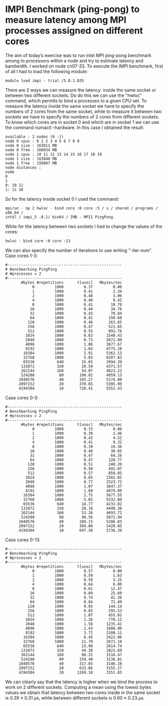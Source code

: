 # IMPI Benchmark (ping-pong) to measure latency among MPI processes assigned on different cores

The aim of today’s exercise was to run intel MPI ping-pong benchmark among to processors
within a node and try to estimate latency and bandwidth. I worked on node cn07-33.
To execute the IMPI benchmark, first of all I had to load the following module:
```
module load impi - trial /5.0.1.035
```

There are 2 ways we can measure the latency: inside the same socket or between two different
sockets. Do do this we can use the "hwloc" command, which permits to bind a processes to a
given CPU set.
To measure the latency inside the same socket we have to specify the numbers of 2 cores from the
same socket, while to measure it between two sockets we have to specify the numbers of 2 cores
from different sockets.
To know which cores are in socket 0 and which are in socket 1 we can use the command numactl
–hardware. In this case I obtained the result:
```
available : 2 nodes (0 -1)
node 0 cpus : 0 1 2 3 4 5 6 7 8 9
node 0 size : 163811 MB
node 0 free : 160034 MB
node 1 cpus : 10 11 12 13 14 15 16 17 18 19
node 1 size : 163840 MB
node 1 free : 159807 MB
node distances :
node
0
1
0: 10 11
1: 11 10
```
So for the latency inside socket 0 I used the command:
```
mpirun - np 2 hwloc - bind core :0 core :5 / u / shared / programs / x86_64 /
intel / impi_5 .0.1/ bin64 / IMB - MPI1 PingPong
```
While for the latency between two sockets I had to change the values of the cores:
```
hwloc - bind core :0 core :13
```
We can also specify the number of iterations to use writing "-iter num". Case cores 1-3:
```
#---------------------------------------------------
# Benchmarking PingPing 
# #processes = 2 
#---------------------------------------------------
       #bytes #repetitions      t[usec]   Mbytes/sec
            0         1000         0.37         0.00
            1         1000         0.41         2.34
            2         1000         0.48         3.96
            4         1000         0.40         9.42
            8         1000         0.41        18.70
           16         1000         0.44        34.76
           32         1000         0.43        70.84
           64         1000         0.41       150.68
          128         1000         0.46       263.65
          256         1000         0.47       521.65
          512         1000         0.55       892.76
         1024         1000         0.63      1540.43
         2048         1000         0.73      2671.89
         4096         1000         1.06      3677.67
         8192         1000         1.64      4775.28
        16384         1000         2.91      5362.13
        32768         1000         5.03      6207.82
        65536          640        15.65      3994.39
       131072          320        28.59      4371.57
       262144          160        54.07      4623.22
       524288           80       100.82      4959.13
      1048576           40       193.27      5174.00
      2097152           20       370.65      5395.99
      4194304           10       720.41      5552.43
```
Case cores 0-5:
```
#---------------------------------------------------
# Benchmarking PingPing 
# #processes = 2 
#---------------------------------------------------
       #bytes #repetitions      t[usec]   Mbytes/sec
            0         1000         0.33         0.00
            1         1000         0.39         2.46
            2         1000         0.42         4.52
            4         1000         0.41         9.32
            8         1000         0.39        19.36
           16         1000         0.40        38.05
           32         1000         0.47        64.26
           64         1000         0.47       128.77
          128         1000         0.51       240.26
          256         1000         0.50       492.07
          512         1000         0.57       850.85
         1024         1000         0.65      1502.02
         2048         1000         0.77      2523.72
         4096         1000         1.07      3647.37
         8192         1000         1.60      4879.09
        16384         1000         2.75      5677.55
        32768         1000         5.65      5532.80
        65536          640        14.77      4232.82
       131072          320        28.10      4448.30
       262144          160        53.26      4693.72
       524288           80        98.56      5072.94
      1048576           40       189.15      5286.83
      2097152           20       369.00      5420.05
      4194304           10       697.30      5736.39
```
Case cores 0-13:
```
#---------------------------------------------------
# Benchmarking PingPing 
# #processes = 2 
#---------------------------------------------------
       #bytes #repetitions      t[usec]   Mbytes/sec
            0         1000         0.57         0.00
            1         1000         0.59         1.63
            2         1000         0.59         3.25
            4         1000         0.64         6.00
            8         1000         0.61        12.47
           16         1000         0.60        25.60
           32         1000         0.74        41.36
           64         1000         0.84        72.40
          128         1000         0.85       144.14
          256         1000         0.83       295.53
          512         1000         1.07       455.01
         1024         1000         1.26       778.12
         2048         1000         1.58      1235.41
         4096         1000         2.43      1606.90
         8192         1000         3.72      2100.11
        16384         1000         6.45      2422.06
        32768         1000        11.70      2671.18
        65536          640        23.90      2614.74
       131072          320        44.30      2821.69
       262144          160        80.22      3116.47
       524288           80       159.40      3136.81
      1048576           40       317.85      3146.10
      2097152           20       633.86      3155.27
      4194304           10      1269.10      3151.83
```
We can clearly say that the latency is higher when we bind the process to work on 2 different sockets.
Computing a mean using the lowest bytes values we obtain that latency between two cores inside in the same socket is 0.39 $\pm$ 0.31 $\mu$s, while between different sockets is 0.60 $\pm$ 0.23 $\mu$s.